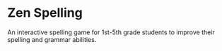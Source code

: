 # Zen Spelling

An interactive spelling game for 1st-5th grade students to improve their spelling and grammar abilities.
